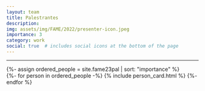```yaml
---
layout: team
title: Palestrantes
description: 
img: assets/img/FAME/2022/presenter-icon.jpeg
importance: 3
category: work
social: true  # includes social icons at the bottom of the page
---
```

<hr>
<!-- pages/palestrantes.md -->
<div class="team">
    <!-- Display people -->
    {%- assign ordered_people = site.fame23pal | sort: "importance" %}
    <!-- Generate cards for each person -->
    <div class="grid">
        {%- for person in ordered_people -%}
            {% include person_card.html %}
        {%- endfor %}
    </div>
    <br>
</div>